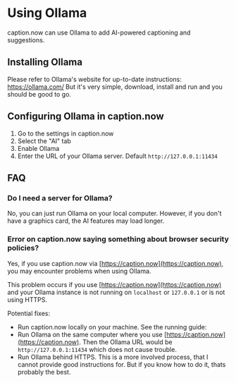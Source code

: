 # Using Ollama

caption.now can use Ollama to add AI-powered captioning and suggestions.

## Installing Ollama

Please refer to Ollama's website for up-to-date instructions: https://ollama.com/
But it's very simple, download, install and run and you should be good to go.

## Configuring Ollama in caption.now

1. Go to the settings in caption.now
2. Select the "AI" tab
3. Enable Ollama
4. Enter the URL of your Ollama server. Default `http://127.0.0.1:11434`

## FAQ

### Do I need a server for Ollama?

No, you can just run Ollama on your local computer. However, if you don't have a graphics card, the AI features may load longer.

### Error on caption.now saying something about browser security policies?

Yes, if you use caption.now via [https://caption.now](https://caption.now), you may encounter problems when using Ollama.

This problem occurs if you use [https://caption.now](https://caption.now) and your Ollama instance is not running on `localhost` or `127.0.0.1` or is not using HTTPS. 

Potential fixes:
- Run caption.now locally on your machine. See the running guide: 
- Run Ollama on the same computer where you use [https://caption.now](https://caption.now). Then the Ollama URL would be `http://127.0.0.1:11434` which does not cause trouble.
- Run Ollama behind HTTPS. This is a more involved process, that I cannot provide good instructions for. But if you know how to do it, thats probably the best.

